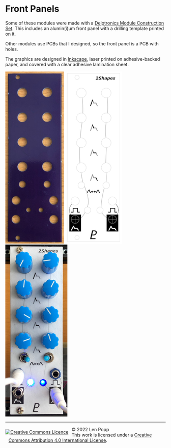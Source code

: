 # Front Panels

Some of these modules were made with a [Delptronics Module Construction Set](https://delptronics.com/module-construction-set.php). This includes an alumin(i)um front panel with a drilling template printed on it.

Other modules use PCBs that I designed, so the front panel is a PCB with holes.

The graphics are designed in [Inkscape](https://inkscape.org/), laser printed on adhesive-backed paper, and covered with a clear adhesive lamination sheet.

<img src="panels1.jpg">
<img src="panels2.png">
<img src="panels3.jpg">

<hr /><div><div style="float:left; padding-right:10px;"><a rel="license" href="http://creativecommons.org/licenses/by/4.0/"><img alt="Creative Commons Licence" style="border-width:0; padding-top:8px;" src="https://i.creativecommons.org/l/by/4.0/88x31.png" /></a></div><div style="padding-left:10px;">© 2022 Len Popp<br />This work is licensed under a <a rel="license" href="http://creativecommons.org/licenses/by/4.0/">Creative Commons Attribution 4.0 International License</a>.</div></div>